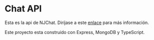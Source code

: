# Chat API
Esta es la api de NJChat. Diríjase a este [enlace](https://github.com/santiagocuebas/chat-nextjs14-app) para más información.

Este proyecto esta construido con Express, MongoDB y TypeScript.
